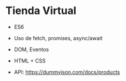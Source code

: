 # Tienda Virtual

* ES6
* Uso de fetch, promises, async/await
* DOM, Eventos
* HTML + CSS

* API: https://dummyjson.com/docs/products